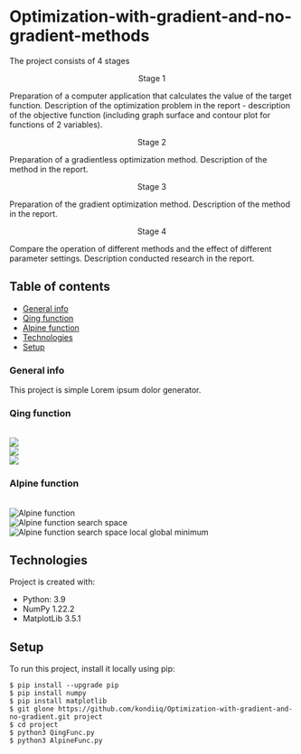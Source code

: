 # Optimization-with-gradient-and-no-gradient-methods

The project consists of 4 stages 
<p align="center">
 Stage 1 
</p>
Preparation of a computer application that calculates the value of the target function.
Description of the optimization problem in the report - description of the objective function (including graph
surface and contour plot for functions of 2 variables). 
<p align="center">
Stage 2 
</p>
Preparation of a gradientless optimization method. Description of the method in the report. 
<p align="center">
Stage 3
</p>
Preparation of the gradient optimization method. Description of the method in the report.
<p align="center">
Stage 4
</p>
Compare the operation of different methods and the effect of different parameter settings. Description
conducted research in the report. 

## Table of contents
* [General info](#general-info)
* [Qing function](#Qing-function)
* [Alpine function](#Alpine-function)
* [Technologies](#technologies)
* [Setup](#setup)

### General info
This project is simple Lorem ipsum dolor generator.

### Qing function

<br/>
<img src="https://render.githubusercontent.com/render/math?math=f(x_2) = \sum_{i=1}^{N} (x_{i}^{2} - i^{2})^{2}"/> <br/>
<img src="https://render.githubusercontent.com/render/math?math=p.o :-500 \leq x_i \leq 500"/> <br/>
<img src="https://render.githubusercontent.com/render/math?math=x^{*} = ( \pm \sqrt{i}, ...,\pm \sqrt{i}), f(x^{*}) = 0"/> <br/>


### Alpine function
	
<br/>
<img src="https://render.githubusercontent.com/render/math?math=f(x_2) = \sum_{i=1}^{N} \mid x_{i} sin(x_{i}) + 0.1 x_i \mid" title="Alpine function" /> <br/>
<img src="https://render.githubusercontent.com/render/math?math=p.o : -10 \leq x_i \leq 10" title="Alpine function search space" /> <br/>
<img src="https://render.githubusercontent.com/render/math?math=x^{*} = (0, ..., 0), f(x^{*}) = 0" title="Alpine function search space local global minimum" /> <br/>

## Technologies
Project is created with:
* Python: 3.9
* NumPy 1.22.2
* MatplotLib 3.5.1
	
## Setup
To run this project, install it locally using pip:

```
$ pip install --upgrade pip
$ pip install numpy
$ pip install matplotlib
$ git glone https://github.com/kondiiq/Optimization-with-gradient-and-no-gradient.git project
$ cd project
$ python3 QingFunc.py 
$ python3 AlpineFunc.py 
```